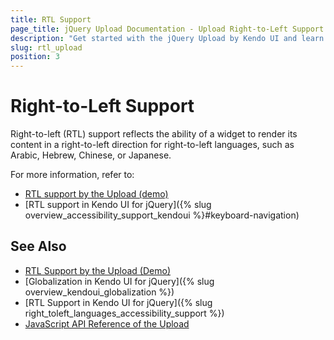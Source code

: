 ```yaml
---
title: RTL Support
page_title: jQuery Upload Documentation - Upload Right-to-Left Support
description: "Get started with the jQuery Upload by Kendo UI and learn about the RTL supports it provides."
slug: rtl_upload
position: 3
---
```


# Right-to-Left Support

Right-to-left (RTL) support reflects the ability of a widget to render its content in a right-to-left direction for right-to-left languages, such as Arabic, Hebrew, Chinese, or Japanese.

For more information, refer to:
* [RTL support by the Upload (demo)](https://demos.telerik.com/kendo-ui/upload/right-to-left-support)
* [RTL support in Kendo UI for jQuery]({% slug overview_accessibility_support_kendoui %}#keyboard-navigation)

## See Also

* [RTL Support by the Upload (Demo)](https://demos.telerik.com/kendo-ui/upload/right-to-left-support)
* [Globalization in Kendo UI for jQuery]({% slug overview_kendoui_globalization %})
* [RTL Support in Kendo UI for jQuery]({% slug right_toleft_languages_accessibility_support %})
* [JavaScript API Reference of the Upload](/api/javascript/ui/upload)
